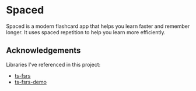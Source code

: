 # Spaced

Spaced is a modern flashcard app that helps you learn faster and remember longer.
It uses spaced repetition to help you learn more efficiently.

## Acknowledgements

Libraries I've referenced in this project:

- [ts-fsrs](https://github.com/open-spaced-repetition/ts-fsrs)
- [ts-fsrs-demo](https://github.com/ishiko732/ts-fsrs-demo)
